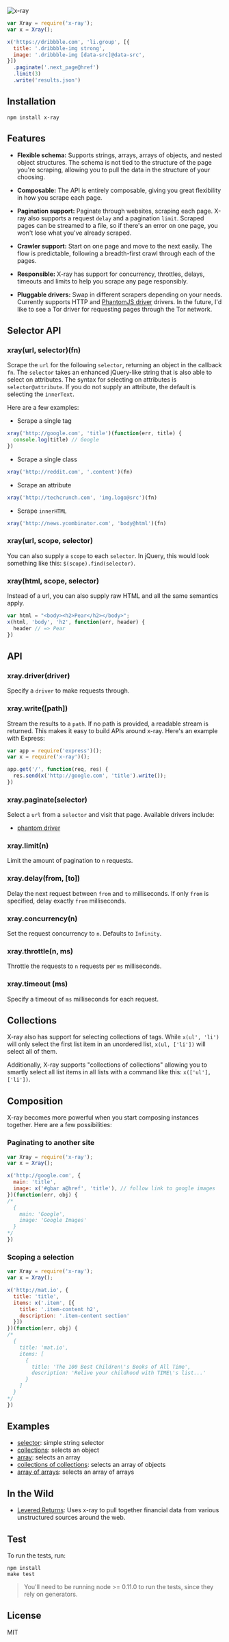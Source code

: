 ![x-ray](https://cldup.com/fMBbTcVtwB.png)

```js
var Xray = require('x-ray');
var x = Xray();

x('https://dribbble.com', 'li.group', [{
  title: '.dribbble-img strong',
  image: '.dribbble-img [data-src]@data-src',
}])
  .paginate('.next_page@href')
  .limit(3)
  .write('results.json')
```

## Installation

```
npm install x-ray
```

## Features

- **Flexible schema:** Supports strings, arrays, arrays of objects, and nested object structures. The schema is not tied to the structure of the page you're scraping, allowing you to pull the data in the structure of your choosing.

- **Composable:** The API is entirely composable, giving you great flexibility in how you scrape each page.

- **Pagination support:** Paginate through websites, scraping each page. X-ray also supports a request `delay` and a pagination `limit`. Scraped pages can be streamed to a file, so if there's an error on one page, you won't lose what you've already scraped.

- **Crawler support:** Start on one page and move to the next easily. The flow is predictable, following
a breadth-first crawl through each of the pages.

- **Responsible:** X-ray has support for concurrency, throttles, delays, timeouts and limits to help you scrape any page responsibly.

- **Pluggable drivers:** Swap in different scrapers depending on your needs. Currently supports HTTP and [PhantomJS driver](http://github.com/lapwinglabs/x-ray-phantom) drivers. In the future, I'd like to see a Tor driver for requesting pages through the Tor network.

## Selector API

### xray(url, selector)(fn)

Scrape the `url` for the following `selector`, returning an object in the callback `fn`.
The `selector` takes an enhanced jQuery-like string that is also able to select on attributes. The syntax for selecting on attributes is `selector@attribute`. If you do not supply an attribute, the default is selecting the `innerText`.

Here are a few examples:

- Scrape a single tag

```js
xray('http://google.com', 'title')(function(err, title) {
  console.log(title) // Google
})
```

- Scrape a single class

```js
xray('http://reddit.com', '.content')(fn)
```

- Scrape an attribute

```js
xray('http://techcrunch.com', 'img.logo@src')(fn)
```

- Scrape `innerHTML`

```js
xray('http://news.ycombinator.com', 'body@html')(fn)
```

### xray(url, scope, selector)

You can also supply a `scope` to each `selector`. In jQuery, this would look something like this: `$(scope).find(selector)`.

### xray(html, scope, selector)

Instead of a url, you can also supply raw HTML and all the same semantics apply.

```js
var html = "<body><h2>Pear</h2></body>";
x(html, 'body', 'h2', function(err, header) {
  header // => Pear
})
```

## API

### xray.driver(driver)

Specify a `driver` to make requests through.

### xray.write([path])

Stream the results to a `path`. If no path is provided, a readable stream is returned.
This makes it easy to build APIs around x-ray. Here's an example with Express:

```js
var app = require('express')();
var x = require('x-ray')();

app.get('/', function(req, res) {
  res.send(x('http://google.com', 'title').write());
})
```

### xray.paginate(selector)

Select a `url` from a `selector` and visit that page. Available drivers include:

- [phantom driver](https://github.com/lapwinglabs/x-ray-phantom)

### xray.limit(n)

Limit the amount of pagination to `n` requests.

### xray.delay(from, [to])

Delay the next request between `from` and `to` milliseconds.
If only `from` is specified, delay exactly `from` milliseconds.

### xray.concurrency(n)

Set the request concurrency to `n`. Defaults to `Infinity`.

### xray.throttle(n, ms)

Throttle the requests to `n` requests per `ms` milliseconds.

### xray.timeout (ms)

Specify a timeout of `ms` milliseconds for each request.

## Collections

X-ray also has support for selecting collections of tags. While `x(ul', 'li')` will only select the first list item in an unordered list, `x(ul, ['li'])` will select all of them.

Additionally, X-ray supports "collections of collections" allowing you to smartly select all list items in all lists with a command like this: `x(['ul'], ['li'])`.

## Composition

X-ray becomes more powerful when you start composing instances together. Here are a few possibilities:

### Paginating to another site

```js
var Xray = require('x-ray');
var x = Xray();

x('http://google.com', {
  main: 'title',
  image: x('#gbar a@href', 'title'), // follow link to google images
})(function(err, obj) {
/*
  {
    main: 'Google',
    image: 'Google Images'
  }
*/
})
```

### Scoping a selection

```js
var Xray = require('x-ray');
var x = Xray();

x('http://mat.io', {
  title: 'title',
  items: x('.item', [{
    title: '.item-content h2',
    description: '.item-content section'
  }])
})(function(err, obj) {
/*
  {
    title: 'mat.io',
    items: [
      {
        title: 'The 100 Best Children\'s Books of All Time',
        description: 'Relive your childhood with TIME\'s list...'
      }
    ]
  }
*/
})
```

## Examples

- [selector](/examples/selector.js): simple string selector
- [collections](/examples/collections.js): selects an object
- [array](/examples/arrays.js): selects an array
- [collections of collections](/examples/collection-of-collections.js): selects an array of objects
- [array of arrays](/examples/array-of-arrays.js): selects an array of arrays

## In the Wild

- [Levered Returns](http://leveredreturns.com): Uses x-ray to pull together financial data from various unstructured sources around the web.

## Test

To run the tests, run:

```
npm install
make test
```

> You'll need to be running node >= 0.11.0 to run the tests, since they rely on generators.

## License

MIT
